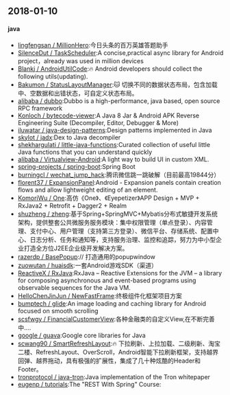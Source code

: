 ## 2018-01-10

#### java
* [lingfengsan / MillionHero](https://github.com/lingfengsan/MillionHero):今日头条的百万英雄答题助手
* [SilenceDut / TaskScheduler](https://github.com/SilenceDut/TaskScheduler):A concise,practical async library for Android project，already was used in million devices
* [Blankj / AndroidUtilCode](https://github.com/Blankj/AndroidUtilCode):🔥 Android developers should collect the following utils(updating).
* [Bakumon / StatusLayoutManager](https://github.com/Bakumon/StatusLayoutManager):🐱 切换不同的数据状态布局，包含加载中、空数据和出错状态，可自定义状态布局。
* [alibaba / dubbo](https://github.com/alibaba/dubbo):Dubbo is a high-performance, java based, open source RPC framework
* [Konloch / bytecode-viewer](https://github.com/Konloch/bytecode-viewer):A Java 8 Jar & Android APK Reverse Engineering Suite (Decompiler, Editor, Debugger & More)
* [iluwatar / java-design-patterns](https://github.com/iluwatar/java-design-patterns):Design patterns implemented in Java
* [skylot / jadx](https://github.com/skylot/jadx):Dex to Java decompiler
* [shekhargulati / little-java-functions](https://github.com/shekhargulati/little-java-functions):Curated collection of useful little Java functions that you can understand quickly
* [alibaba / Virtualview-Android](https://github.com/alibaba/Virtualview-Android):A light way to build UI in custom XML.
* [spring-projects / spring-boot](https://github.com/spring-projects/spring-boot):Spring Boot
* [burningcl / wechat_jump_hack](https://github.com/burningcl/wechat_jump_hack):腾讯微信跳一跳破解（目前最高19844分）
* [florent37 / ExpansionPanel](https://github.com/florent37/ExpansionPanel):Android - Expansion panels contain creation flows and allow lightweight editing of an element.
* [KomoriWu / One](https://github.com/KomoriWu/One):高仿《One》、《Eyepetizer》APP Design + MVP + RxJava2 + Retrofit + Dagger2 + Realm
* [shuzheng / zheng](https://github.com/shuzheng/zheng):基于Spring+SpringMVC+Mybatis分布式敏捷开发系统架构，提供整套公共微服务服务模块：集中权限管理（单点登录）、内容管理、支付中心、用户管理（支持第三方登录）、微信平台、存储系统、配置中心、日志分析、任务和通知等，支持服务治理、监控和追踪，努力为中小型企业打造全方位J2EE企业级开发解决方案。
* [razerdp / BasePopup](https://github.com/razerdp/BasePopup):// 打造通用的popupwindow
* [zuowutan / huaisdk](https://github.com/zuowutan/huaisdk):一套Android游戏SDK（渠道）
* [ReactiveX / RxJava](https://github.com/ReactiveX/RxJava):RxJava – Reactive Extensions for the JVM – a library for composing asynchronous and event-based programs using observable sequences for the Java VM.
* [HelloChenJinJun / NewFastFrame](https://github.com/HelloChenJinJun/NewFastFrame):终极组件化框架项目方案
* [bumptech / glide](https://github.com/bumptech/glide):An image loading and caching library for Android focused on smooth scrolling
* [scsfwgy / FinancialCustomerView](https://github.com/scsfwgy/FinancialCustomerView):各种金融类的自定义View,在不断完善中....
* [google / guava](https://github.com/google/guava):Google core libraries for Java
* [scwang90 / SmartRefreshLayout](https://github.com/scwang90/SmartRefreshLayout):🔥 下拉刷新、上拉加载、二级刷新、淘宝二楼、RefreshLayout、OverScroll，Android智能下拉刷新框架，支持越界回弹、越界拖动，具有极强的扩展性，集成了几十种炫酷的Header和 Footer。
* [tronprotocol / java-tron](https://github.com/tronprotocol/java-tron):Java implementation of the Tron whitepaper
* [eugenp / tutorials](https://github.com/eugenp/tutorials):The "REST With Spring" Course:
